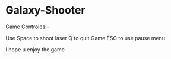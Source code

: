 # Galaxy-Shooter

Game Controles:-

Use Space to shoot laser
Q to quit Game 
ESC to use pause menu

I hope u enjoy the game
